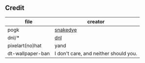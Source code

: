 ## Credit

| file             | creator |
| -----            | ------- |
| pogk             | [snakedye](https://github.com/snakedye) |
| dnl/\*           | [dnl](https://github.com/dnl32) |
| pixelart(no)hat  | yand |
| dt-wallpaper-ban | I don't care, and neither should you. |
